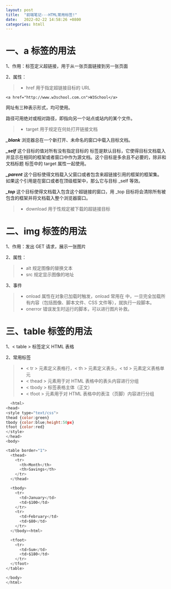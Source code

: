 ```yaml
---
layout: post
title:  "前端笔记---HTML常用标签!"
date:   2022-02-22 14:58:26 +0800
categories: htmll
---
```

# 一、a 标签的用法
1、作用：标签定义超链接，用于从一张页面链接到另一张页面

2、属性：
> * href 用于指定超链接目标的 URL
```
<a href="http://www.w3school.com.cn">W3School</a>
```
网址有三种表示形式，均可使用。

路径可用绝对或相对路径，即指向另一个站点或站内的某个文件。

> * target 用于规定在何处打开链接文档

***_blank*** 浏览器总在一个新打开、未命名的窗口中载入目标文档。

***_self*** 这个目标的值对所有没有指定目标的 <a> 标签是默认目标，它使得目标文档载入并显示在相同的框架或者窗口中作为源文档。这个目标是多余且不必要的，除非和文档标题 <base> 标签中的 target 属性一起使用。

***_parent*** 这个目标使得文档载入父窗口或者包含来超链接引用的框架的框架集。如果这个引用是在窗口或者在顶级框架中，那么它与目标 _self 等效。

***_top*** 这个目标使得文档载入包含这个超链接的窗口，用 _top 目标将会清除所有被包含的框架并将文档载入整个浏览器窗口。
  
> * download 用于性规定被下载的超链接目标

# 二、img 标签的用法
1、作用：发出 GET 请求，展示一张图片
  
2、属性：
> * alt 规定图像的替换文本
> * src 规定显示图像的地址

3、事件
> * onload 属性在对象已加载时触发，onload 常用在 <body> 中，一旦完全加载所有内容（包括图像、脚本文件、CSS 文件等），就执行一段脚本。
> * onerror 错误发生时运行的脚本，可以进行图片补救。
  
# 三、table 标签的用法
  
1、< table > 标签定义 HTML 表格
  
2、常用标签
> * < tr > 元素定义表格行，< th > 元素定义表头，< td > 元素定义表格单元
> * < thead > 元素用于对 HTML 表格中的表头内容进行分组
> * < tbody > 标签表格主体（正文）
> * < tfoot > 元素用于对 HTML 表格中的表注（页脚）内容进行分组
  
```javascript
  <html>
<head>
<style type="text/css">
thead {color:green}
tbody {color:blue;height:50px}
tfoot {color:red}
</style>
</head>
<body>

<table border="1">
  <thead>
    <tr>
      <th>Month</th>
      <th>Savings</th>
    </tr>
  </thead>

  <tbody>
    <tr>
      <td>January</td>
      <td>$100</td>
    </tr>
    <tr>
      <td>February</td>
      <td>$80</td>
    </tr>
  </tbody><html>

  <tfoot>
    <tr>
      <td>Sum</td>
      <td>$180</td>
    </tr>
  </tfoot>
</table>

</body>
</html>
```
    
    
